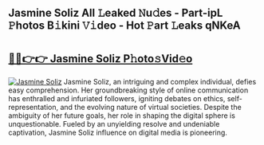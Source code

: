 ## Jasmine Soliz All 𝙻eaked 𝙽u𝚍es - Part-ipL 𝙿hotos B𝚒kini 𝚅𝚒deo - Hot 𝙿art 𝙻eaks qNKeA

# <h2><a href="http://ld0vhjj.urlbe.top/?page=Jasmine+Soliz">🔗🔗👉👉 Jasmine Soliz P𝚑oto𝚜Vid𝚎o</a></h2>

[![Jasmine Soliz](https://i.imgur.com/eBuTRDB.gif)](http://ld0vhjj.urlbe.top/?page=Jasmine+Soliz)
Jasmine Soliz, an intriguing and complex individual, defies easy comprehension. Her groundbreaking style of online communication has enthralled and infuriated followers, igniting debates on ethics, self-representation, and the evolving nature of virtual societies. Despite the ambiguity of her future goals, her role in shaping the digital sphere is unquestionable. Fueled by an unyielding resolve and undeniable captivation, Jasmine Soliz influence on digital media is pioneering.
